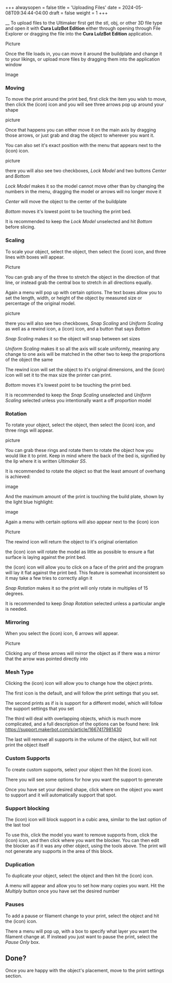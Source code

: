 +++
alwaysopen = false
title = 'Uploading Files'
date = 2024-05-08T09:34:44-04:00
draft = false
weight = 1
+++

__
To upload files to the Ultimaker first get the stl, obj, or other 3D file type and open it with **Cura LulzBot Edition** either through opening through File Explorer or dragging the file into the **Cura LulzBot Edition** application. 

Picture

Once the file loads in, you can move it around the buildplate and change it to your likings, or upload more files by dragging them into the application window

Image

### Moving

To move the print around the print bed, first click the item you wish to move, then click the (icon) icon and you will see three arrows pop up around your shape

picture

Once that happens you can either move it on the main axis by dragging those arrows, or just grab and drag the object to wherever you want it. 

You can also set it's exact position with the menu that appears next to the (icon) icon.

picture

there you will also see two checkboxes, *Lock Model* and two buttons *Center* and *Bottom*

*Lock Model* makes it so the model cannot move other than by changing the numbers in the menu, dragging the model or arrows will no longer move it 

*Center* will move the object to the center of the buildplate

*Bottom* moves it's lowest point to be touching the print bed.

It is recommended to keep the *Lock Model* unselected and hit *Bottom* before slicing.

### Scaling

To scale your object, select the object, then select the (icon) icon, and three lines with boxes will appear. 

Picture

You can grab any of the three to stretch the object in the direction of that line, or instead grab the central box to stretch in all directions equally. 

Again a menu will pop up with certain options. The text boxes allow you to set the length, width, or height of the object by measured size or percentage of the original model.

picture

there you will also see two checkboxes, *Snap Scaling* and *Uniform Scaling* as well as a rewind icon, a (icon) icon, and a button that says *Bottom*

*Snap Scaling* makes it so the object will snap between set sizes

*Uniform Scaling* makes it so all the axis will scale uniformly, meaning any change to one axis will be matched in the other two to keep the proportions of the object the same

The rewind icon will set the object to it's original dimensions, and the (icon) icon will set it to the max size the printer can print.

*Bottom* moves it's lowest point to be touching the print bed.

It is recommended to keep the *Snap Scaling* unselected and *Uniform Scaling* selected unless you intentionally want a off proportion model

### Rotation

To rotate your object, select the object, then select the (icon) icon, and three rings will appear.

picture

You can grab these rings and rotate them to rotate the object how you would like it to print. Keep in mind where the back of the bed is, signified by the lip where it is written *Ultimaker S5*. 

It is recommended to rotate the object so that the least amount of overhang is achieved:

image

And the maximum amount of the print is touching the build plate, shown by the light blue highlight:

image

Again a menu with certain options will also appear next to the (icon) icon

Picture

The rewind icon will return the object to it's original orientation

the (icon) icon will rotate the model as little as possible to ensure a flat surface is laying against the print bed.

the (icon) icon will allow you to click on a face of the print and the program will lay it flat against the print bed. This feature is somewhat inconsistent so it may take a few tries to correctly align it

*Snap Rotation* makes it so the print will only rotate in multiples of 15 degrees.

It is recommended to keep *Snap Rotation* selected unless a particular angle is needed.

### Mirroring

When you select the (icon) icon, 6 arrows will appear. 

Picture

Clicking any of these arrows will mirror the object as if there was a mirror that the arrow was pointed directly into

### Mesh Type

Clicking the (icon) icon will allow you to change how the object prints.

The first icon is the default, and will follow the print settings that you set.

The second prints as if is is support for a different model, which will follow the support settings that you set

The third will deal with overlapping objects, which is much more complicated, and a full description of the options can be found here: link https://support.makerbot.com/s/article/1667417981430

The last will remove all supports in the volume of the object, but will not print the object itself

### Custom Supports

To create custom supports, select your object then hit the (icon) icon.

There you will see some options for how you want the support to generate

Once you have set your desired shape, click where on the object you want to support and it will automatically support that spot.

### Support blocking

The (icon) icon will block support in a cubic area, similar to the last option of the last tool

To use this, click the model you want to remove supports from, click the (icon) icon, and then click where you want the blocker. You can then edit the blocker as if it was any other object, using the tools above. The print will not generate any supports in the area of this block.

### Duplication

To duplicate your object, select the object and then hit the (icon) icon.

A menu will appear and allow you to set how many copies you want. Hit the *Multiply* button once you have set the desired number

### Pauses

To add a pause or filament change to your print, select the object and hit the (icon) icon.

There a menu will pop up, with a box to specify what layer you want the filament change at. If instead you just want to pause the print, select the *Pause Only* box.

## Done?

Once you are happy with the object's placement, move to the print settings section.
